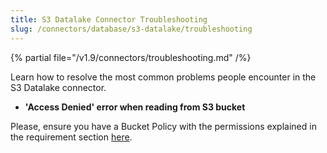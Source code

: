 ```yaml
---
title: S3 Datalake Connector Troubleshooting
slug: /connectors/database/s3-datalake/troubleshooting
---
```


{% partial file="/v1.9/connectors/troubleshooting.md" /%}

Learn how to resolve the most common problems people encounter in the S3 Datalake connector.

* **'Access Denied' error when reading from S3 bucket**

Please, ensure you have a Bucket Policy with the permissions explained in the requirement section [here](/connectors/database/s3-datalake).
